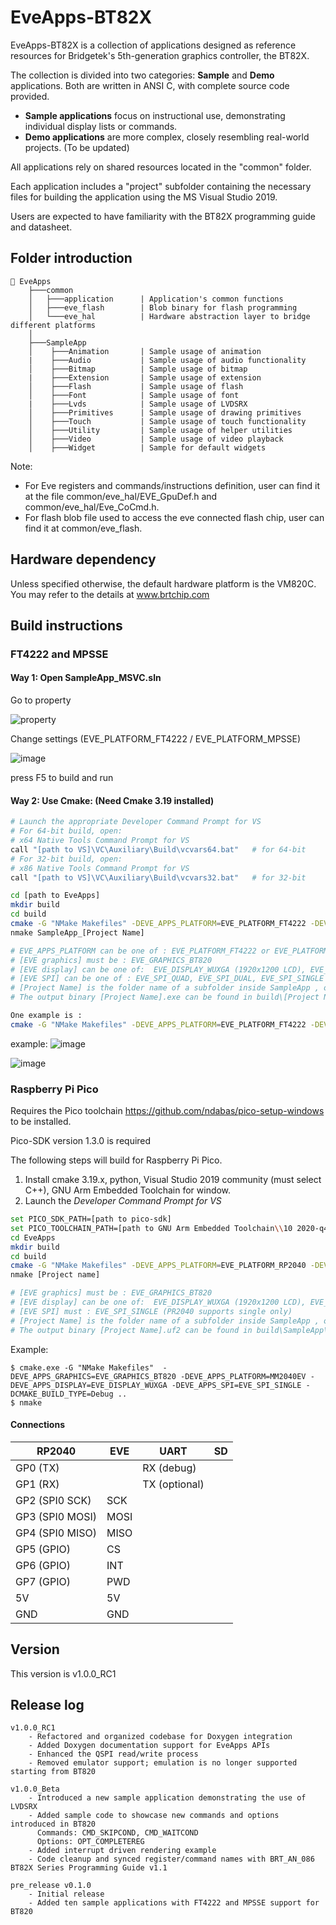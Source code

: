 

# EveApps-BT82X
EveApps-BT82X is a collection of applications designed as reference resources for Bridgetek's 5th-generation graphics controller, the BT82X.

The collection is divided into two categories: **Sample** and **Demo** applications. Both are written in ANSI C, with complete source code provided.

- **Sample applications** focus on instructional use, demonstrating individual display lists or commands. 
- **Demo applications** are more complex, closely resembling real-world projects.  (To be updated) 

All applications rely on shared resources located in the "common" folder.

Each application includes a "project" subfolder containing the necessary files for building the application using the MS Visual Studio 2019.

Users are expected to have familiarity with the BT82X programming guide and datasheet.



## Folder introduction
```
📂 EveApps
    ├───common                  
    │   ├───application      | Application's common functions
    │   ├───eve_flash        | Blob binary for flash programming
    │   └───eve_hal          | Hardware abstraction layer to bridge different platforms
    │    
    ├───SampleApp
    │    ├───Animation       | Sample usage of animation 
    |    ├───Audio           | Sample usage of audio functionality    
    │    ├───Bitmap          | Sample usage of bitmap 
    |    ├───Extension       | Sample usage of extension
    │    ├───Flash           | Sample usage of flash 
    │    ├───Font            | Sample usage of font
    |    ├───Lvds            | Sample usage of LVDSRX
    │    ├───Primitives      | Sample usage of drawing primitives
    │    ├───Touch           | Sample usage of touch functionality
    │    ├───Utility         | Sample usage of helper utilities
    │    ├───Video           | Sample usage of video playback
    │    ├───Widget          | Sample for default widgets
```

Note:
- For Eve registers and commands/instructions definition, user can find it at the file common/eve_hal/EVE_GpuDef.h and common/eve_hal/Eve_CoCmd.h.
- For flash blob file used to access the eve connected flash chip, user can find it at common/eve_flash.

## Hardware dependency 
Unless specified otherwise, the default hardware platform is the VM820C.  You may refer to the details at www.brtchip.com

## Build instructions

### FT4222 and MPSSE
#### Way 1: Open SampleApp_MSVC.sln

Go to property

![property](https://github.com/user-attachments/assets/953dd3b1-3a9b-4747-ae0d-1daeda844b94)

Change settings (EVE_PLATFORM_FT4222 / EVE_PLATFORM_MPSSE)

![image](https://github.com/user-attachments/assets/9dd29dea-abd3-4a09-a5f6-31b4f318d41a)

press F5 to build and run

#### Way 2: Use Cmake: (Need Cmake 3.19 installed)
```sh
# Launch the appropriate Developer Command Prompt for VS
# For 64-bit build, open:
# x64 Native Tools Command Prompt for VS
call "[path to VS]\VC\Auxiliary\Build\vcvars64.bat"   # for 64-bit
# For 32-bit build, open:
# x86 Native Tools Command Prompt for VS
call "[path to VS]\VC\Auxiliary\Build\vcvars32.bat"   # for 32-bit

cd [path to EveApps]
mkdir build
cd build
cmake -G "NMake Makefiles" -DEVE_APPS_PLATFORM=EVE_PLATFORM_FT4222 -DEVE_APPS_GRAPHICS=[EVE graphics] -DEVE_APPS_DISPLAY=[EVE display] -DEVE_APPS_SPI=[EVE SPI] -DCMAKE_BUILD_TYPE=Debug ..
nmake SampleApp_[Project Name]

# EVE_APPS_PLATFORM can be one of : EVE_PLATFORM_FT4222 or EVE_PLATFORM_MPSSE
# [EVE graphics] must be : EVE_GRAPHICS_BT820
# [EVE display] can be one of:  EVE_DISPLAY_WUXGA (1920x1200 LCD), EVE_DISPLAY_FHD (1920x1080 LCD)
# [EVE SPI] can be one of : EVE_SPI_QUAD, EVE_SPI_DUAL, EVE_SPI_SINGLE  (FT4222 can support Quad/Dual/Single, MPSSE supports single only)
# [Project Name] is the folder name of a subfolder inside SampleApp , one example is SampleApp_Widget
# The output binary [Project Name].exe can be found in build\[Project Name]

One example is :
cmake -G "NMake Makefiles" -DEVE_APPS_PLATFORM=EVE_PLATFORM_FT4222 -DEVE_APPS_GRAPHICS=EVE_GRAPHICS_BT820 -DEVE_APPS_DISPLAY=EVE_DISPLAY_WUXGA -DCMAKE_BUILD_TYPE=Debug ..
```

example: 
![image](https://github.com/user-attachments/assets/d1d4b27c-8634-44d4-a0db-1efed9333bd4)

![image](https://github.com/user-attachments/assets/2f0bfb2d-30c0-4b5f-a19f-4eb864e2a721)

### Raspberry Pi Pico

Requires the Pico toolchain https://github.com/ndabas/pico-setup-windows to be installed.

Pico-SDK version 1.3.0 is required


The following steps will build for Raspberry Pi Pico.

 1. Install cmake 3.19.x, python, Visual Studio 2019 community (must select C++), GNU Arm Embedded Toolchain for window.
 2. Launch the *Developer Command Prompt for VS*
```sh
set PICO_SDK_PATH=[path to pico-sdk]
set PICO_TOOLCHAIN_PATH=[path to GNU Arm Embedded Toolchain\\10 2020-q4-major\\bin]
cd EveApps
mkdir build
cd build
cmake -G "NMake Makefiles" -DEVE_APPS_PLATFORM=EVE_PLATFORM_RP2040 -DEVE_APPS_GRAPHICS=[EVE graphics] -DEVE_APPS_DISPLAY=[EVE display] -DEVE_APPS_SPI=[EVE SPI] -DCMAKE_BUILD_TYPE=Debug ..
nmake [Project name]

# [EVE graphics] must be : EVE_GRAPHICS_BT820
# [EVE display] can be one of:  EVE_DISPLAY_WUXGA (1920x1200 LCD), EVE_DISPLAY_FHD (1920x1080 LCD)
# [EVE SPI] must : EVE_SPI_SINGLE (PR2040 supports single only)
# [Project Name] is the folder name of a subfolder inside SampleApp , one example is SampleApp_Widget
# The output binary [Project Name].uf2 can be found in build\SampleApp\[Project]
```

Example: 
```
$ cmake.exe -G "NMake Makefiles"  -DEVE_APPS_GRAPHICS=EVE_GRAPHICS_BT820 -DEVE_APPS_PLATFORM=MM2040EV -DEVE_APPS_DISPLAY=EVE_DISPLAY_WUXGA -DEVE_APPS_SPI=EVE_SPI_SINGLE -DCMAKE_BUILD_TYPE=Debug ..
$ nmake 
```

#### Connections

| RP2040 | EVE | UART | SD |
| --- | --- | --- | --- |
| GP0 (TX) | | RX (debug) | |
| GP1 (RX) | | TX (optional) | |
| GP2 (SPI0 SCK) | SCK | | |
| GP3 (SPI0 MOSI) | MOSI | | |
| GP4 (SPI0 MISO) | MISO | | |
| GP5 (GPIO) | CS | | |
| GP6 (GPIO) | INT | | |
| GP7 (GPIO) | PWD | | |
| 5V | 5V | | |
| GND | GND | | |

## Version
This version is v1.0.0_RC1

## Release log
```
v1.0.0_RC1
    - Refactored and organized codebase for Doxygen integration
    - Added Doxygen documentation support for EveApps APIs
    - Enhanced the QSPI read/write process
    - Removed emulator support; emulation is no longer supported starting from BT820

v1.0.0_Beta
    - Introduced a new sample application demonstrating the use of LVDSRX
    - Added sample code to showcase new commands and options introduced in BT820
      Commands: CMD_SKIPCOND, CMD_WAITCOND
      Options: OPT_COMPLETEREG
    - Added interrupt driven rendering example
    - Code cleanup and synced register/command names with BRT_AN_086 BT82X Series Programming Guide v1.1

pre_release v0.1.0
    - Initial release
    - Added ten sample applications with FT4222 and MPSSE support for BT820
```
